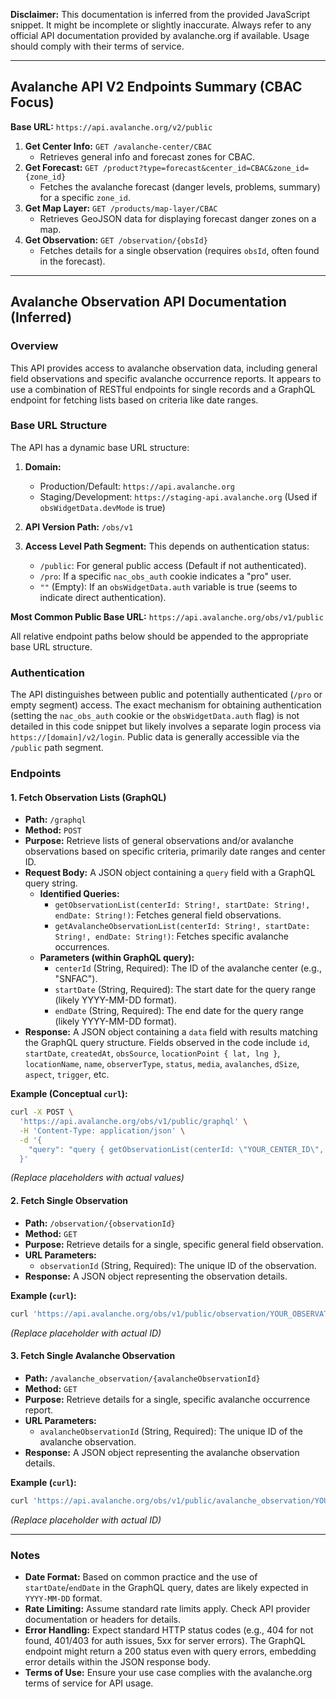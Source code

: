 **Disclaimer:** This documentation is inferred from the provided JavaScript snippet. It might be incomplete or slightly inaccurate. Always refer to any official API documentation provided by avalanche.org if available. Usage should comply with their terms of service.

---

## Avalanche API V2 Endpoints Summary (CBAC Focus)

**Base URL:** `https://api.avalanche.org/v2/public`

1.  **Get Center Info:** `GET /avalanche-center/CBAC`
    *   Retrieves general info and forecast zones for CBAC.
2.  **Get Forecast:** `GET /product?type=forecast&center_id=CBAC&zone_id={zone_id}`
    *   Fetches the avalanche forecast (danger levels, problems, summary) for a specific `zone_id`.
3.  **Get Map Layer:** `GET /products/map-layer/CBAC`
    *   Retrieves GeoJSON data for displaying forecast danger zones on a map.
4.  **Get Observation:** `GET /observation/{obsId}`
    *   Fetches details for a single observation (requires `obsId`, often found in the forecast).

---

## Avalanche Observation API Documentation (Inferred)

### Overview

This API provides access to avalanche observation data, including general field observations and specific avalanche occurrence reports. It appears to use a combination of RESTful endpoints for single records and a GraphQL endpoint for fetching lists based on criteria like date ranges.

### Base URL Structure

The API has a dynamic base URL structure:

1.  **Domain:**
    * Production/Default: `https://api.avalanche.org`
    * Staging/Development: `https://staging-api.avalanche.org` (Used if `obsWidgetData.devMode` is true)

2.  **API Version Path:** `/obs/v1`

3.  **Access Level Path Segment:** This depends on authentication status:
    * `/public`: For general public access (Default if not authenticated).
    * `/pro`: If a specific `nac_obs_auth` cookie indicates a "pro" user.
    * `""` (Empty): If an `obsWidgetData.auth` variable is true (seems to indicate direct authentication).

**Most Common Public Base URL:** `https://api.avalanche.org/obs/v1/public`

All relative endpoint paths below should be appended to the appropriate base URL structure.

### Authentication

The API distinguishes between public and potentially authenticated (`/pro` or empty segment) access. The exact mechanism for obtaining authentication (setting the `nac_obs_auth` cookie or the `obsWidgetData.auth` flag) is not detailed in this code snippet but likely involves a separate login process via `https://[domain]/v2/login`. Public data is generally accessible via the `/public` path segment.

### Endpoints

#### 1. Fetch Observation Lists (GraphQL)

* **Path:** `/graphql`
* **Method:** `POST`
* **Purpose:** Retrieve lists of general observations and/or avalanche observations based on specific criteria, primarily date ranges and center ID.
* **Request Body:** A JSON object containing a `query` field with a GraphQL query string.
    * **Identified Queries:**
        * `getObservationList(centerId: String!, startDate: String!, endDate: String!)`: Fetches general field observations.
        * `getAvalancheObservationList(centerId: String!, startDate: String!, endDate: String!)`: Fetches specific avalanche occurrences.
    * **Parameters (within GraphQL query):**
        * `centerId` (String, Required): The ID of the avalanche center (e.g., "SNFAC").
        * `startDate` (String, Required): The start date for the query range (likely YYYY-MM-DD format).
        * `endDate` (String, Required): The end date for the query range (likely YYYY-MM-DD format).
* **Response:** A JSON object containing a `data` field with results matching the GraphQL query structure. Fields observed in the code include `id`, `startDate`, `createdAt`, `obsSource`, `locationPoint { lat, lng }`, `locationName`, `name`, `observerType`, `status`, `media`, `avalanches`, `dSize`, `aspect`, `trigger`, etc.

**Example (Conceptual `curl`):**

```bash
curl -X POST \
  'https://api.avalanche.org/obs/v1/public/graphql' \
  -H 'Content-Type: application/json' \
  -d '{
    "query": "query { getObservationList(centerId: \"YOUR_CENTER_ID\", startDate: \"YYYY-MM-DD\", endDate: \"YYYY-MM-DD\") { id startDate locationName } getAvalancheObservationList(centerId: \"YOUR_CENTER_ID\", startDate: \"YYYY-MM-DD\", endDate: \"YYYY-MM-DD\") { id date dSize trigger } }"
  }'
```
*(Replace placeholders with actual values)*

#### 2. Fetch Single Observation

* **Path:** `/observation/{observationId}`
* **Method:** `GET`
* **Purpose:** Retrieve details for a single, specific general field observation.
* **URL Parameters:**
    * `observationId` (String, Required): The unique ID of the observation.
* **Response:** A JSON object representing the observation details.

**Example (`curl`):**

```bash
curl 'https://api.avalanche.org/obs/v1/public/observation/YOUR_OBSERVATION_ID'
```
*(Replace placeholder with actual ID)*

#### 3. Fetch Single Avalanche Observation

* **Path:** `/avalanche_observation/{avalancheObservationId}`
* **Method:** `GET`
* **Purpose:** Retrieve details for a single, specific avalanche occurrence report.
* **URL Parameters:**
    * `avalancheObservationId` (String, Required): The unique ID of the avalanche observation.
* **Response:** A JSON object representing the avalanche observation details.

**Example (`curl`):**

```bash
curl 'https://api.avalanche.org/obs/v1/public/avalanche_observation/YOUR_AVALANCHE_OBS_ID'
```
*(Replace placeholder with actual ID)*

---

### Notes

* **Date Format:** Based on common practice and the use of `startDate`/`endDate` in the GraphQL query, dates are likely expected in `YYYY-MM-DD` format.
* **Rate Limiting:** Assume standard rate limits apply. Check API provider documentation or headers for details.
* **Error Handling:** Expect standard HTTP status codes (e.g., 404 for not found, 401/403 for auth issues, 5xx for server errors). The GraphQL endpoint might return a 200 status even with query errors, embedding error details within the JSON response body.
* **Terms of Use:** Ensure your use case complies with the avalanche.org terms of service for API usage.

